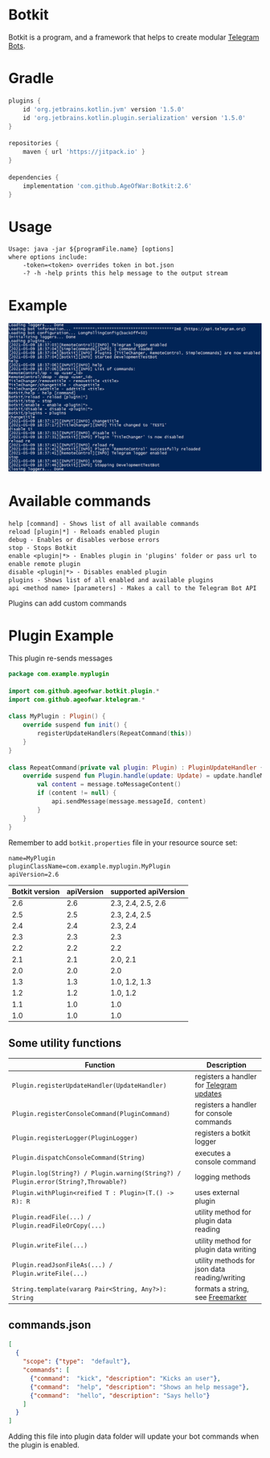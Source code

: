 # Botkit
Botkit is a program, and a framework that helps to create modular [Telegram Bots](https://core.telegram.org/bots).

# Gradle
```groovy
plugins {
    id 'org.jetbrains.kotlin.jvm' version '1.5.0'
    id 'org.jetbrains.kotlin.plugin.serialization' version '1.5.0'
}

repositories {
    maven { url 'https://jitpack.io' }
}

dependencies {
    implementation 'com.github.AgeOfWar:Botkit:2.6'
}
```

# Usage
```text
Usage: java -jar ${programFile.name} [options]
where options include:
    -token=<token> overrides token in bot.json
    -? -h -help prints this help message to the output stream
```

# Example
![example](example.png)

# Available commands
```text
help [command] - Shows list of all available commands
reload [plugin|*] - Reloads enabled plugin
debug - Enables or disables verbose errors
stop - Stops Botkit
enable <plugin|*> - Enables plugin in 'plugins' folder or pass url to enable remote plugin
disable <plugin|*> - Disables enabled plugin
plugins - Shows list of all enabled and available plugins
api <method name> [parameters] - Makes a call to the Telegram Bot API
```
Plugins can add custom commands

# Plugin Example
This plugin re-sends messages

```kotlin
package com.example.myplugin

import com.github.ageofwar.botkit.plugin.*
import com.github.ageofwar.ktelegram.*

class MyPlugin : Plugin() {
    override suspend fun init() {
        registerUpdateHandlers(RepeatCommand(this))
    }
}

class RepeatCommand(private val plugin: Plugin) : PluginUpdateHandler {
    override suspend fun Plugin.handle(update: Update) = update.handleMessage { message ->
        val content = message.toMessageContent()
        if (content != null) {
            api.sendMessage(message.messageId, content)
        }
    }
}
```

Remember to add `botkit.properties` file in your resource source set:
```properties
name=MyPlugin
pluginClassName=com.example.myplugin.MyPlugin
apiVersion=2.6
```

| Botkit version | apiVersion | supported apiVersion |
|----------------|------------|----------------------|
| 2.6            | 2.6        | 2.3, 2.4, 2.5, 2.6   |
| 2.5            | 2.5        | 2.3, 2.4, 2.5        |
| 2.4            | 2.4        | 2.3, 2.4             |
| 2.3            | 2.3        | 2.3                  |
| 2.2            | 2.2        | 2.2                  |
| 2.1            | 2.1        | 2.0, 2.1             |
| 2.0            | 2.0        | 2.0                  |
| 1.3            | 1.3        | 1.0, 1.2, 1.3        |
| 1.2            | 1.2        | 1.0, 1.2             |
| 1.1            | 1.0        | 1.0                  |
| 1.0            | 1.0        | 1.0                  |

## Some utility functions

| Function                                                                           | Description                                                                           |
|------------------------------------------------------------------------------------|---------------------------------------------------------------------------------------|
| `Plugin.registerUpdateHandler(UpdateHandler)                                     ` | registers a handler for [Telegram updates](https://core.telegram.org/bots/api#update) |
| `Plugin.registerConsoleCommand(PluginCommand)                                    ` | registers a handler for console commands                                              |
| `Plugin.registerLogger(PluginLogger)                                             ` | registers a botkit logger                                                             |
| `Plugin.dispatchConsoleCommand(String)                                           ` | executes a console command                                                            |
| `Plugin.log(String?) / Plugin.warning(String?) / Plugin.error(String?,Throwable?)` | logging methods                                                                       |
| `Plugin.withPlugin<reified T : Plugin>(T.() -> R): R                             ` | uses external plugin                                                                  |
| `Plugin.readFile(...) / Plugin.readFileOrCopy(...)                               ` | utility method for plugin data reading                                                |
| `Plugin.writeFile(...)                                                           ` | utility method for plugin data writing                                                |
| `Plugin.readJsonFileAs(...) / Plugin.writeFile(...)                              ` | utility methods for json data reading/writing                                         |
| `String.template(vararg Pair<String, Any?>): String                              ` | formats a string, see [Freemarker](https://freemarker.apache.org/docs/index.html)     |

## commands.json
```json
[
  {
    "scope": {"type":  "default"},
    "commands": [
      {"command":  "kick", "description": "Kicks an user"},
      {"command":  "help", "description": "Shows an help message"},
      {"command":  "hello", "description": "Says hello"}
    ]
  }
]
```
Adding this file into plugin data folder will update your bot commands when the plugin is enabled.
